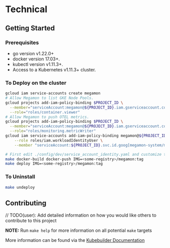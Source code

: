 # Technical

## Getting Started

### Prerequisites
- go version v1.22.0+
- docker version 17.03+.
- kubectl version v1.11.3+.
- Access to a Kubernetes v1.11.3+ cluster.

### To Deploy on the cluster

```bash
gcloud iam service-accounts create megamon
# Allow Megamon to list GKE Node Pools.
gcloud projects add-iam-policy-binding $PROJECT_ID \
  --member="serviceAccount:megamon@${PROJECT_ID}.iam.gserviceaccount.com" \
  --role="roles/container.viewer"
# Allow Megamon to push OTEL metrics.
gcloud projects add-iam-policy-binding $PROJECT_ID \
  --member="serviceAccount:megamon@${PROJECT_ID}.iam.gserviceaccount.com" \
  --role="roles/monitoring.metricWriter"
gcloud iam service-accounts add-iam-policy-binding megamon@${PROJECT_ID}.iam.gserviceaccount.com \
    --role roles/iam.workloadIdentityUser \
    --member "serviceAccount:${PROJECT_ID}.svc.id.goog[megamon-system/megamon-controller-manager]"
```

```bash
# First edit ./config/dev/service_account_identity.yaml and customize the GCP SA.
make docker-build docker-push IMG=<some-registry>/megamon:tag
make deploy IMG=<some-registry>/megamon:tag
```

### To Uninstall

```bash
make undeploy
```

## Contributing
// TODO(user): Add detailed information on how you would like others to contribute to this project

**NOTE:** Run `make help` for more information on all potential `make` targets

More information can be found via the [Kubebuilder Documentation](https://book.kubebuilder.io/introduction.html)